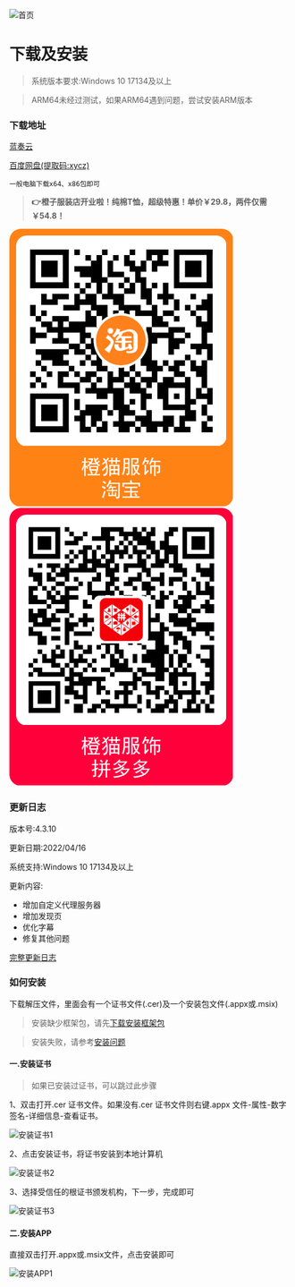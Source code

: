 ![首页](https://i.loli.net/2021/01/08/w8m12yjO4zBqnNL.png)

# 下载及安装

> 系统版本要求:Windows 10 17134及以上

> ARM64未经过测试，如果ARM64遇到问题，尝试安装ARM版本

### 下载地址

[蓝奏云](https://xiaoyaocz.lanzouh.com/b00vjzuzg)

[百度网盘(提取码:xycz)](https://pan.baidu.com/s/1nlnhe8xtGmV0kz-iNjH9HA) 

```
一般电脑下载x64、x86包即可
```

>  **👉橙子服装店开业啦！纯棉T恤，超级特惠！单价￥29.8，两件仅需￥54.8！**

[![淘宝店铺](/image/tb.png)](https://shop344472972.taobao.com)   [![拼多多店铺](/image/pdd.png)](http://mobile.yangkeduo.com/goods.html?goods_id=367590868305)

### 更新日志

版本号:4.3.10

更新日期:2022/04/16

系统支持:Windows 10 17134及以上

更新内容:

* 增加自定义代理服务器
* 增加发现页
* 优化字幕
* 修复其他问题

[完整更新日志](/docs/change_log.md)

### 如何安装

下载解压文件，里面会有一个证书文件(.cer)及一个安装包文件(.appx或.msix)

> 安装缺少框架包，请先[下载安装框架包](https://xiaoyaocz.lanzouh.com/icZQo0267w0d)

> 安装失败，请参考[安装问题](/docs/install_help.md)
#### 一.安装证书

> 如果已安装过证书，可以跳过此步骤

1、双击打开.cer 证书文件。如果没有.cer 证书文件则右键.appx 文件-属性-数字签名-详细信息-查看证书。

![安装证书1](https://vip2.loli.io/2022/03/15/ZTAc3PyE8HiCsU4.png)

2、点击安装证书，将证书安装到本地计算机

![安装证书2](https://vip1.loli.io/2022/03/15/ZbTvdCXxq1wPth6.png)

3、选择受信任的根证书颁发机构，下一步，完成即可

![安装证书3](https://vip2.loli.io/2022/03/15/W7bDRdOaKlGUhE8.png)

#### 二.安装APP

直接双击打开.appx或.msix文件，点击安装即可

![安装APP1](https://vip2.loli.io/2022/03/15/opnKC3IvHtEPZdD.png)